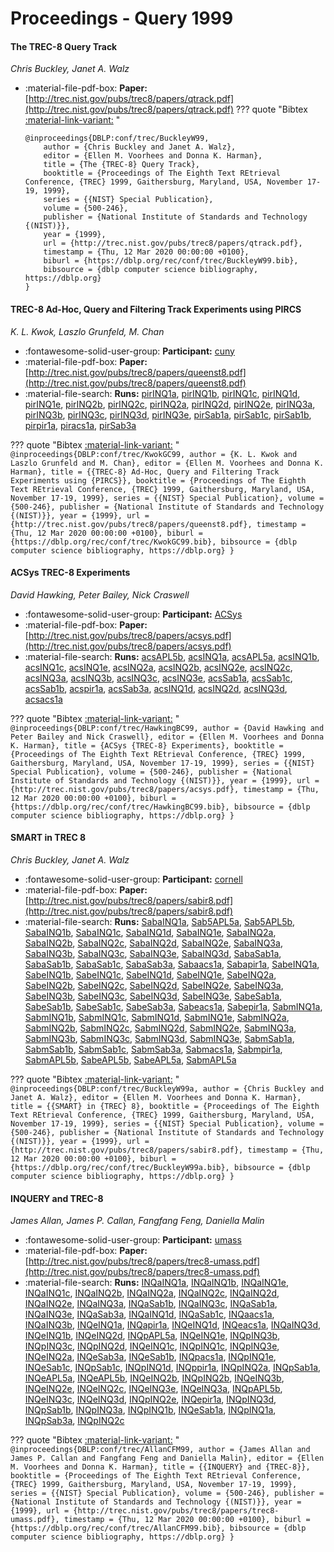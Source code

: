 # Proceedings - Query 1999 

#### The TREC-8 Query Track

_Chris Buckley, Janet A. Walz_

- :material-file-pdf-box: **Paper:** [http://trec.nist.gov/pubs/trec8/papers/qtrack.pdf](http://trec.nist.gov/pubs/trec8/papers/qtrack.pdf)
??? quote "Bibtex [:material-link-variant:](https://dblp.org/rec/conf/trec/BuckleyW99.bib) "
	```
	@inproceedings{DBLP:conf/trec/BuckleyW99,
		author = {Chris Buckley and Janet A. Walz},
		editor = {Ellen M. Voorhees and Donna K. Harman},
		title = {The {TREC-8} Query Track},
		booktitle = {Proceedings of The Eighth Text REtrieval Conference, {TREC} 1999, Gaithersburg, Maryland, USA, November 17-19, 1999},
		series = {{NIST} Special Publication},
		volume = {500-246},
		publisher = {National Institute of Standards and Technology {(NIST)}},
		year = {1999},
		url = {http://trec.nist.gov/pubs/trec8/papers/qtrack.pdf},
		timestamp = {Thu, 12 Mar 2020 00:00:00 +0100},
		biburl = {https://dblp.org/rec/conf/trec/BuckleyW99.bib},
		bibsource = {dblp computer science bibliography, https://dblp.org}
	}
	```

#### TREC-8 Ad-Hoc, Query and Filtering Track Experiments using PIRCS

_K. L. Kwok, Laszlo Grunfeld, M. Chan_

- :fontawesome-solid-user-group: **Participant:** [cuny](./participants.md#cuny)
- :material-file-pdf-box: **Paper:** [http://trec.nist.gov/pubs/trec8/papers/queenst8.pdf](http://trec.nist.gov/pubs/trec8/papers/queenst8.pdf)
- :material-file-search: **Runs:** [pirINQ1a](./runs.md#pirinq1a), [pirINQ1b](./runs.md#pirinq1b), [pirINQ1c](./runs.md#pirinq1c), [pirINQ1d](./runs.md#pirinq1d), [pirINQ1e](./runs.md#pirinq1e), [pirINQ2b](./runs.md#pirinq2b), [pirINQ2c](./runs.md#pirinq2c), [pirINQ2a](./runs.md#pirinq2a), [pirINQ2d](./runs.md#pirinq2d), [pirINQ2e](./runs.md#pirinq2e), [pirINQ3a](./runs.md#pirinq3a), [pirINQ3b](./runs.md#pirinq3b), [pirINQ3c](./runs.md#pirinq3c), [pirINQ3d](./runs.md#pirinq3d), [pirINQ3e](./runs.md#pirinq3e), [pirSab1a](./runs.md#pirsab1a), [pirSab1c](./runs.md#pirsab1c), [pirSab1b](./runs.md#pirsab1b), [pirpir1a](./runs.md#pirpir1a), [piracs1a](./runs.md#piracs1a), [pirSab3a](./runs.md#pirsab3a)

??? quote "Bibtex [:material-link-variant:](https://dblp.org/rec/conf/trec/KwokGC99.bib) "
	```
	@inproceedings{DBLP:conf/trec/KwokGC99,
		author = {K. L. Kwok and Laszlo Grunfeld and M. Chan},
		editor = {Ellen M. Voorhees and Donna K. Harman},
		title = {{TREC-8} Ad-Hoc, Query and Filtering Track Experiments using {PIRCS}},
		booktitle = {Proceedings of The Eighth Text REtrieval Conference, {TREC} 1999, Gaithersburg, Maryland, USA, November 17-19, 1999},
		series = {{NIST} Special Publication},
		volume = {500-246},
		publisher = {National Institute of Standards and Technology {(NIST)}},
		year = {1999},
		url = {http://trec.nist.gov/pubs/trec8/papers/queenst8.pdf},
		timestamp = {Thu, 12 Mar 2020 00:00:00 +0100},
		biburl = {https://dblp.org/rec/conf/trec/KwokGC99.bib},
		bibsource = {dblp computer science bibliography, https://dblp.org}
	}
	```

#### ACSys TREC-8 Experiments

_David Hawking, Peter Bailey, Nick Craswell_

- :fontawesome-solid-user-group: **Participant:** [ACSys](./participants.md#acsys)
- :material-file-pdf-box: **Paper:** [http://trec.nist.gov/pubs/trec8/papers/acsys.pdf](http://trec.nist.gov/pubs/trec8/papers/acsys.pdf)
- :material-file-search: **Runs:** [acsAPL5b](./runs.md#acsapl5b), [acsINQ1a](./runs.md#acsinq1a), [acsAPL5a](./runs.md#acsapl5a), [acsINQ1b](./runs.md#acsinq1b), [acsINQ1c](./runs.md#acsinq1c), [acsINQ1e](./runs.md#acsinq1e), [acsINQ2a](./runs.md#acsinq2a), [acsINQ2b](./runs.md#acsinq2b), [acsINQ2e](./runs.md#acsinq2e), [acsINQ2c](./runs.md#acsinq2c), [acsINQ3a](./runs.md#acsinq3a), [acsINQ3b](./runs.md#acsinq3b), [acsINQ3c](./runs.md#acsinq3c), [acsINQ3e](./runs.md#acsinq3e), [acsSab1a](./runs.md#acssab1a), [acsSab1c](./runs.md#acssab1c), [acsSab1b](./runs.md#acssab1b), [acspir1a](./runs.md#acspir1a), [acsSab3a](./runs.md#acssab3a), [acsINQ1d](./runs.md#acsinq1d), [acsINQ2d](./runs.md#acsinq2d), [acsINQ3d](./runs.md#acsinq3d), [acsacs1a](./runs.md#acsacs1a)

??? quote "Bibtex [:material-link-variant:](https://dblp.org/rec/conf/trec/HawkingBC99.bib) "
	```
	@inproceedings{DBLP:conf/trec/HawkingBC99,
		author = {David Hawking and Peter Bailey and Nick Craswell},
		editor = {Ellen M. Voorhees and Donna K. Harman},
		title = {ACSys {TREC-8} Experiments},
		booktitle = {Proceedings of The Eighth Text REtrieval Conference, {TREC} 1999, Gaithersburg, Maryland, USA, November 17-19, 1999},
		series = {{NIST} Special Publication},
		volume = {500-246},
		publisher = {National Institute of Standards and Technology {(NIST)}},
		year = {1999},
		url = {http://trec.nist.gov/pubs/trec8/papers/acsys.pdf},
		timestamp = {Thu, 12 Mar 2020 00:00:00 +0100},
		biburl = {https://dblp.org/rec/conf/trec/HawkingBC99.bib},
		bibsource = {dblp computer science bibliography, https://dblp.org}
	}
	```

#### SMART in TREC 8

_Chris Buckley, Janet A. Walz_

- :fontawesome-solid-user-group: **Participant:** [cornell](./participants.md#cornell)
- :material-file-pdf-box: **Paper:** [http://trec.nist.gov/pubs/trec8/papers/sabir8.pdf](http://trec.nist.gov/pubs/trec8/papers/sabir8.pdf)
- :material-file-search: **Runs:** [SabaINQ1a](./runs.md#sabainq1a), [Sab5APL5a](./runs.md#sab5apl5a), [Sab5APL5b](./runs.md#sab5apl5b), [SabaINQ1b](./runs.md#sabainq1b), [SabaINQ1c](./runs.md#sabainq1c), [SabaINQ1d](./runs.md#sabainq1d), [SabaINQ1e](./runs.md#sabainq1e), [SabaINQ2a](./runs.md#sabainq2a), [SabaINQ2b](./runs.md#sabainq2b), [SabaINQ2c](./runs.md#sabainq2c), [SabaINQ2d](./runs.md#sabainq2d), [SabaINQ2e](./runs.md#sabainq2e), [SabaINQ3a](./runs.md#sabainq3a), [SabaINQ3b](./runs.md#sabainq3b), [SabaINQ3c](./runs.md#sabainq3c), [SabaINQ3e](./runs.md#sabainq3e), [SabaINQ3d](./runs.md#sabainq3d), [SabaSab1a](./runs.md#sabasab1a), [SabaSab1b](./runs.md#sabasab1b), [SabaSab1c](./runs.md#sabasab1c), [SabaSab3a](./runs.md#sabasab3a), [Sabaacs1a](./runs.md#sabaacs1a), [Sabapir1a](./runs.md#sabapir1a), [SabeINQ1a](./runs.md#sabeinq1a), [SabeINQ1b](./runs.md#sabeinq1b), [SabeINQ1c](./runs.md#sabeinq1c), [SabeINQ1d](./runs.md#sabeinq1d), [SabeINQ1e](./runs.md#sabeinq1e), [SabeINQ2a](./runs.md#sabeinq2a), [SabeINQ2b](./runs.md#sabeinq2b), [SabeINQ2c](./runs.md#sabeinq2c), [SabeINQ2d](./runs.md#sabeinq2d), [SabeINQ2e](./runs.md#sabeinq2e), [SabeINQ3a](./runs.md#sabeinq3a), [SabeINQ3b](./runs.md#sabeinq3b), [SabeINQ3c](./runs.md#sabeinq3c), [SabeINQ3d](./runs.md#sabeinq3d), [SabeINQ3e](./runs.md#sabeinq3e), [SabeSab1a](./runs.md#sabesab1a), [SabeSab1b](./runs.md#sabesab1b), [SabeSab1c](./runs.md#sabesab1c), [SabeSab3a](./runs.md#sabesab3a), [Sabeacs1a](./runs.md#sabeacs1a), [Sabepir1a](./runs.md#sabepir1a), [SabmINQ1a](./runs.md#sabminq1a), [SabmINQ1b](./runs.md#sabminq1b), [SabmINQ1c](./runs.md#sabminq1c), [SabmINQ1d](./runs.md#sabminq1d), [SabmINQ1e](./runs.md#sabminq1e), [SabmINQ2a](./runs.md#sabminq2a), [SabmINQ2b](./runs.md#sabminq2b), [SabmINQ2c](./runs.md#sabminq2c), [SabmINQ2d](./runs.md#sabminq2d), [SabmINQ2e](./runs.md#sabminq2e), [SabmINQ3a](./runs.md#sabminq3a), [SabmINQ3b](./runs.md#sabminq3b), [SabmINQ3c](./runs.md#sabminq3c), [SabmINQ3d](./runs.md#sabminq3d), [SabmINQ3e](./runs.md#sabminq3e), [SabmSab1a](./runs.md#sabmsab1a), [SabmSab1b](./runs.md#sabmsab1b), [SabmSab1c](./runs.md#sabmsab1c), [SabmSab3a](./runs.md#sabmsab3a), [Sabmacs1a](./runs.md#sabmacs1a), [Sabmpir1a](./runs.md#sabmpir1a), [SabmAPL5b](./runs.md#sabmapl5b), [SabeAPL5b](./runs.md#sabeapl5b), [SabeAPL5a](./runs.md#sabeapl5a), [SabmAPL5a](./runs.md#sabmapl5a)

??? quote "Bibtex [:material-link-variant:](https://dblp.org/rec/conf/trec/BuckleyW99a.bib) "
	```
	@inproceedings{DBLP:conf/trec/BuckleyW99a,
		author = {Chris Buckley and Janet A. Walz},
		editor = {Ellen M. Voorhees and Donna K. Harman},
		title = {{SMART} in {TREC} 8},
		booktitle = {Proceedings of The Eighth Text REtrieval Conference, {TREC} 1999, Gaithersburg, Maryland, USA, November 17-19, 1999},
		series = {{NIST} Special Publication},
		volume = {500-246},
		publisher = {National Institute of Standards and Technology {(NIST)}},
		year = {1999},
		url = {http://trec.nist.gov/pubs/trec8/papers/sabir8.pdf},
		timestamp = {Thu, 12 Mar 2020 00:00:00 +0100},
		biburl = {https://dblp.org/rec/conf/trec/BuckleyW99a.bib},
		bibsource = {dblp computer science bibliography, https://dblp.org}
	}
	```

#### INQUERY and TREC-8

_James Allan, James P. Callan, Fangfang Feng, Daniella Malin_

- :fontawesome-solid-user-group: **Participant:** [umass](./participants.md#umass)
- :material-file-pdf-box: **Paper:** [http://trec.nist.gov/pubs/trec8/papers/trec8-umass.pdf](http://trec.nist.gov/pubs/trec8/papers/trec8-umass.pdf)
- :material-file-search: **Runs:** [INQaINQ1a](./runs.md#inqainq1a), [INQaINQ1b](./runs.md#inqainq1b), [INQaINQ1e](./runs.md#inqainq1e), [INQaINQ1c](./runs.md#inqainq1c), [INQaINQ2b](./runs.md#inqainq2b), [INQaINQ2a](./runs.md#inqainq2a), [INQaINQ2c](./runs.md#inqainq2c), [INQaINQ2d](./runs.md#inqainq2d), [INQaINQ2e](./runs.md#inqainq2e), [INQaINQ3a](./runs.md#inqainq3a), [INQaSab1b](./runs.md#inqasab1b), [INQaINQ3c](./runs.md#inqainq3c), [INQaSab1a](./runs.md#inqasab1a), [INQaINQ3e](./runs.md#inqainq3e), [INQaSab3a](./runs.md#inqasab3a), [INQaINQ1d](./runs.md#inqainq1d), [INQaSab1c](./runs.md#inqasab1c), [INQaacs1a](./runs.md#inqaacs1a), [INQaINQ3b](./runs.md#inqainq3b), [INQeINQ1a](./runs.md#inqeinq1a), [INQapir1a](./runs.md#inqapir1a), [INQeINQ1d](./runs.md#inqeinq1d), [INQeacs1a](./runs.md#inqeacs1a), [INQaINQ3d](./runs.md#inqainq3d), [INQeINQ1b](./runs.md#inqeinq1b), [INQeINQ2d](./runs.md#inqeinq2d), [INQpAPL5a](./runs.md#inqpapl5a), [INQeINQ1e](./runs.md#inqeinq1e), [INQpINQ3b](./runs.md#inqpinq3b), [INQpINQ3c](./runs.md#inqpinq3c), [INQpINQ2d](./runs.md#inqpinq2d), [INQeINQ1c](./runs.md#inqeinq1c), [INQpINQ1c](./runs.md#inqpinq1c), [INQpINQ3e](./runs.md#inqpinq3e), [INQeINQ2a](./runs.md#inqeinq2a), [INQeSab3a](./runs.md#inqesab3a), [INQeSab1b](./runs.md#inqesab1b), [INQpacs1a](./runs.md#inqpacs1a), [INQpINQ1e](./runs.md#inqpinq1e), [INQeSab1c](./runs.md#inqesab1c), [INQpSab1c](./runs.md#inqpsab1c), [INQpINQ1d](./runs.md#inqpinq1d), [INQppir1a](./runs.md#inqppir1a), [INQpINQ2a](./runs.md#inqpinq2a), [INQpSab1a](./runs.md#inqpsab1a), [INQeAPL5a](./runs.md#inqeapl5a), [INQeAPL5b](./runs.md#inqeapl5b), [INQeINQ2b](./runs.md#inqeinq2b), [INQpINQ2b](./runs.md#inqpinq2b), [INQeINQ3b](./runs.md#inqeinq3b), [INQeINQ2e](./runs.md#inqeinq2e), [INQeINQ2c](./runs.md#inqeinq2c), [INQeINQ3e](./runs.md#inqeinq3e), [INQeINQ3a](./runs.md#inqeinq3a), [INQpAPL5b](./runs.md#inqpapl5b), [INQeINQ3c](./runs.md#inqeinq3c), [INQeINQ3d](./runs.md#inqeinq3d), [INQpINQ2e](./runs.md#inqpinq2e), [INQepir1a](./runs.md#inqepir1a), [INQpINQ3d](./runs.md#inqpinq3d), [INQpSab1b](./runs.md#inqpsab1b), [INQpINQ3a](./runs.md#inqpinq3a), [INQpINQ1b](./runs.md#inqpinq1b), [INQeSab1a](./runs.md#inqesab1a), [INQpINQ1a](./runs.md#inqpinq1a), [INQpSab3a](./runs.md#inqpsab3a), [INQpINQ2c](./runs.md#inqpinq2c)

??? quote "Bibtex [:material-link-variant:](https://dblp.org/rec/conf/trec/AllanCFM99.bib) "
	```
	@inproceedings{DBLP:conf/trec/AllanCFM99,
		author = {James Allan and James P. Callan and Fangfang Feng and Daniella Malin},
		editor = {Ellen M. Voorhees and Donna K. Harman},
		title = {{INQUERY} and {TREC-8}},
		booktitle = {Proceedings of The Eighth Text REtrieval Conference, {TREC} 1999, Gaithersburg, Maryland, USA, November 17-19, 1999},
		series = {{NIST} Special Publication},
		volume = {500-246},
		publisher = {National Institute of Standards and Technology {(NIST)}},
		year = {1999},
		url = {http://trec.nist.gov/pubs/trec8/papers/trec8-umass.pdf},
		timestamp = {Thu, 12 Mar 2020 00:00:00 +0100},
		biburl = {https://dblp.org/rec/conf/trec/AllanCFM99.bib},
		bibsource = {dblp computer science bibliography, https://dblp.org}
	}
	```

